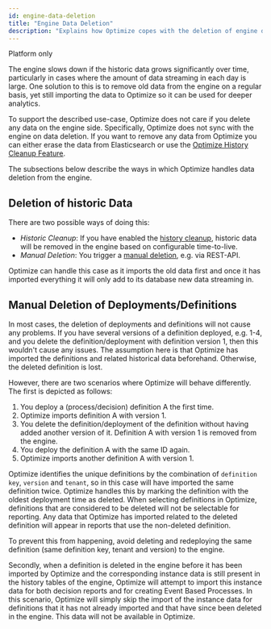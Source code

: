 ```yaml
---
id: engine-data-deletion
title: "Engine Data Deletion"
description: "Explains how Optimize copes with the deletion of engine data."
---
```


<span class="badge badge--platform">Platform only</span>

The engine slows down if the historic data grows significantly over time, particularly in cases where the amount of data streaming in each day is large. One solution to this is to remove old data from the engine on a regular basis, yet still importing the data to Optimize so it can be used for deeper analytics.

To support the described use-case, Optimize does not care if you delete any data on the engine side. Specifically, Optimize does not sync with the engine on data deletion. If you want to remove any data from Optimize you can either erase the data from Elasticsearch or use the [Optimize History Cleanup Feature](./../setup/history-cleanup.md).

The subsections below describe the ways in which Optimize handles data deletion from the engine.


## Deletion of historic Data

There are two possible ways of doing this:

* *Historic Cleanup*: If you have enabled the [history cleanup](https://docs.camunda.org/manual/latest/user-guide/process-engine/history/#history-cleanup), historic data will be removed in the engine based on configurable time-to-live. 
* *Manual Deletion*: You trigger a [manual deletion](https://docs.camunda.org/manual/latest/reference/rest/history/process-instance/post-delete/), e.g. via REST-API. 

Optimize can handle this case as it imports the old data first and once it has imported everything it will only add to its database new data streaming in.


## Manual Deletion of Deployments/Definitions

In most cases, the deletion of deployments and definitions will not cause any problems. If you have several versions of a definition deployed, e.g. 1-4, and you delete the definition/deployment with definition version 1, then this wouldn't cause any issues. The assumption here is that Optimize has imported the definitions and related historical data beforehand. Otherwise, the deleted definition is lost.

However, there are two scenarios where Optimize will behave differently. The first is depicted as follows:

1. You deploy a (process/decision) definition A the first time.
2. Optimize imports definition A with version 1.
3. You delete the definition/deployment of the definition without having added another version of it. Definition A with version 1 is removed from the engine.
4. You deploy the definition A with the same ID again.
5. Optimize imports another definition A with version 1.

Optimize identifies the unique definitions by the combination of `definition key`, `version` and `tenant`, so in this case will have imported the same definition twice. Optimize handles this by marking the definition with the oldest deployment time as deleted. When selecting definitions in Optimize, definitions that are considered to be deleted will not be selectable for reporting. Any data that Optimize has imported related to the deleted definition will appear in reports that use the non-deleted definition.

To prevent this from happening, avoid deleting and redeploying the same definition (same definition key, tenant and version) to the engine.

Secondly, when a definition is deleted in the engine before it has been imported by Optimize and the corresponding instance data is still present in the history tables of the engine, Optimize will attempt to import this instance data for both decision reports and for creating Event Based Processes. In this scenario, Optimize will simply skip the import of the instance data for definitions that it has not already imported and that have since been deleted in the engine. This data will not be available in Optimize.